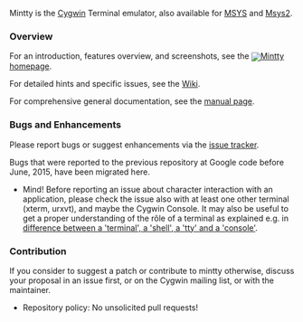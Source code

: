 Mintty is the [Cygwin](http://cygwin.com) Terminal emulator, 
also available for [MSYS](http://mingw.org/wiki/MSYS) 
and [Msys2](https://github.com/msys2).

### Overview ###

For an introduction, features overview, and screenshots, see the 
[<img align=absmiddle src=icon/terminal.ico>Mintty homepage](http://mintty.github.io/).

For detailed hints and specific issues, see the [Wiki](https://github.com/mintty/mintty/wiki).

For comprehensive general documentation, see the [manual page](http://mintty.github.io/mintty.1.html).

### Bugs and Enhancements ###

Please report bugs or suggest enhancements via the [issue tracker](https://github.com/mintty/mintty/issues).

Bugs that were reported to the previous repository at Google code before June, 2015, have been migrated here.

  * Mind! Before reporting an issue about character interaction with an application, please check the issue also with at least one other terminal (xterm, urxvt), and maybe the Cygwin Console. 
    It may also be useful to get a proper understanding of the rôle of a terminal as explained e.g. in [difference between a 'terminal', a 'shell', a 'tty' and a 'console'](http://unix.stackexchange.com/questions/4126/what-is-the-exact-difference-between-a-terminal-a-shell-a-tty-and-a-con).

### Contribution ###

If you consider to suggest a patch or contribute to mintty otherwise, discuss your proposal in an issue first, or on the Cygwin mailing list, or with the maintainer.

  * Repository policy: No unsolicited pull requests!

